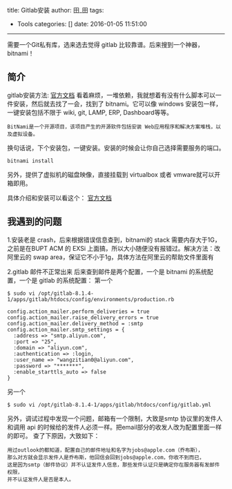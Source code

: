 title: Gitlab安装
author: 田_田
tags:
  - Tools
categories: []
date: 2016-01-05 11:51:00
---
需要一个Git私有库，选来选去觉得 gitlab 比较靠谱。后来搜到一个神器，bitnami！

<!-- more -->
## 简介

gitlab安装方法:
[官方文档](https://about.gitlab.com/installation/#ubuntu)
看着麻烦，一堆依赖，我就想着有没有什么脚本可以一件安装，然后就去找了一会，找到了 bitnami。它可以像 windows 安装包一样，一键安装包括不限于 wiki, git, LAMP, ERP, Dashboard等等。

```
BitNami是一个开源项目，该项目产生的开源软件包括安装 Web应用程序和解决方案堆栈，以及虚拟设备。
```
换句话说，下个安装包，一键安装。安装的时候会让你自己选择需要服务的端口。

```
bitnami install
```
另外，提供了虚拟机的磁盘映像，直接挂载到 virtualbox 或者 vmware就可以开箱即用。

具体介绍和安装可以看这个： [官方文档](https://bitnami.com/stack/gitlab)

## 我遇到的问题

1.安装老是 crash，后来根据错误信息查到，bitnami的 stack 需要内存大于1G，之前是在BUPT ACM 的 EXSi 上面搞，所以大小随便没有报错过。解决方法：改阿里云的 swap area，保证它不小于1g，具体方法在阿里云的帮助文件里面有


2.gitlab 邮件不正常出来
后来查到邮件是两个配置，一个是 bitnami 的系统配置，一个是 gitlab 的系统配置：
第一个
```
$ sudo vi /opt/gitlab-8.1.4-1/apps/gitlab/htdocs/config/environments/production.rb 
```
```
config.action_mailer.perform_deliveries = true
config.action_mailer.raise_delivery_errors = true
config.action_mailer.delivery_method = :smtp
config.action_mailer.smtp_settings = {
  :address => "smtp.aliyun.com",
  :port => "25",
  :domain => "aliyun.com",
  :authentication => :login,
  :user_name => "wangzitian0@aliyun.com",
  :password => "*******",
  :enable_starttls_auto => false
}
```
另一个
```
$ sudo vi /opt/gitlab-8.1.4-1/apps/gitlab/htdocs/config/gitlab.yml 
```
另外，调试过程中发现一个问题，邮箱有一个限制，大致是smtp 协议里的发件人和调用 api 的时候给的发件人必须一样。把email部分的收发人改为配置里面一样的即可。
查了下原因，大致如下：
```
用过outlook的都知道，配置自己的邮件地址和名字为jobs@apple.com（乔布斯），
那么对方就会显示发件人是乔布斯，他回信会回到jobs@apple.com，你收不到而已，
这是因为smtp（邮件协议）并不认证发件人信息，那些发件认证只是确定你在服务器有发邮件权限，
并不认证发件人是否是本人。
```